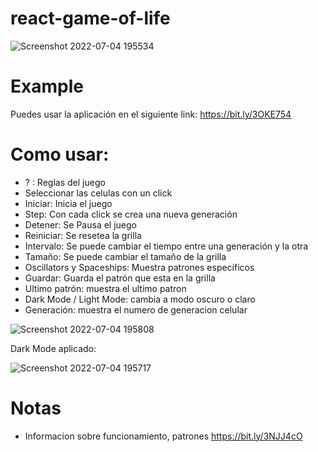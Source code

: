# react-game-of-life


![Screenshot 2022-07-04 195534](https://user-images.githubusercontent.com/89802245/177223648-e87e22c7-7e33-4d94-90fa-17cd4d1b61e0.png)


# Example
Puedes usar la aplicación en el siguiente link: https://bit.ly/3OKE754


# Como usar:
- ? : Reglas del juego
- Seleccionar las celulas con un click
- Iniciar: Inicia el juego
- Step: Con cada click se crea una nueva generación
- Detener: Se Pausa el juego
- Reiniciar: Se resetea la grilla
- Intervalo: Se puede cambiar el tiempo entre una generación y la otra
- Tamaño: Se puede cambiar el tamaño de la grilla
- Oscillators y Spaceships: Muestra patrones específicos
- Guardar: Guarda el patrón que esta en la grilla
- Ultimo patrón: muestra el ultimo patron
- Dark Mode / Light Mode: cambia a modo oscuro o claro 
- Generación: muestra el numero de generacion celular


![Screenshot 2022-07-04 195808](https://user-images.githubusercontent.com/89802245/177224174-d48e576e-2df9-4465-aac7-084ade6c78ad.png)


Dark Mode aplicado:

![Screenshot 2022-07-04 195717](https://user-images.githubusercontent.com/89802245/177224188-63ef34e8-456f-497b-a316-086b33a2b0fa.png)


# Notas
- Informacion sobre funcionamiento, patrones https://bit.ly/3NJJ4cO
